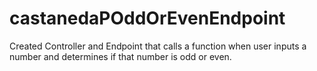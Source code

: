 # castanedaPOddOrEvenEndpoint

Created Controller and Endpoint that calls a function when user inputs a number and determines if that number is odd or even.
